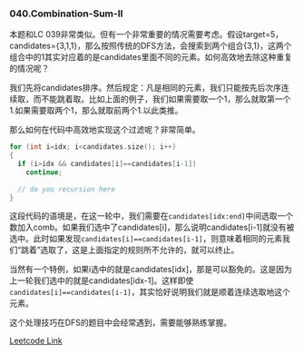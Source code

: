 ### 040.Combination-Sum-II

本题和LC 039非常类似。但有一个非常重要的情况需要考虑。假设target=5，candidates={3,1,1}，那么按照传统的DFS方法，会搜索到两个组合{3,1}，这两个组合中的1其实对应着的是candidates里面不同的元素。如何高效地去除这种重复的情况呢？

我们先将candidates排序。然后规定：凡是相同的元素，我们只能按先后次序连续取，而不能跳着取。比如上面的例子，我们如果需要取一个1，那么就取第一个1.如果需要取两个1，那么就取前两个1.以此类推。

那么如何在代码中高效地实现这个过滤呢？非常简单。
```cpp
for (int i=idx; i<candidates.size(); i++)
{
  if (i>idx && candidates[i]==candidates[i-1])
    continue;
  
  // do you recursion here
}
```
这段代码的语境是，在这一轮中，我们需要在```candidates[idx:end]```中间选取一个数加入comb。如果我们选中了candidates[i]，那么说明candidates[i-1]就没有被选中。此时如果发现```candidates[i]==candidates[i-1]```，则意味着相同的元素我们“跳着”选取了，这是上面指定的规则所不允许的，就可以终止。

当然有一个特例，如果i选中的就是candidates[idx]，那是可以豁免的。这是因为上一轮我们选中的就是candidates[idx-1]。这样即使```candidates[i]==candidates[i-1]```，其实恰好说明我们就是顺着连续选取地这个元素。

这个处理技巧在DFS的题目中会经常遇到，需要能够熟练掌握。


[Leetcode Link](https://leetcode.com/problems/combination-sum-ii)